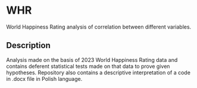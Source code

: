 # WHR
World Happiness Rating analysis of correlation between different variables.

## Description

Analysis made on the basis of 2023 World Happiness Rating data and contains deferent statistical tests made on that data to prove given hypotheses. Repository also contains a descriptive interpretation of a code in .docx file in Polish language.
